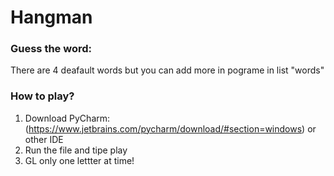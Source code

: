 # Hangman
### Guess the word:
There are 4 deafault words but you can add more in pograme in list "words"
### How to play?
1. Download PyCharm:(https://www.jetbrains.com/pycharm/download/#section=windows) or other IDE
2. Run the file and tipe play
3. GL only one lettter at time!
